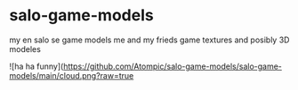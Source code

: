 # salo-game-models
my en salo se game models
me and my frieds game textures and posibly 3D modeles

![ha ha funny](https://github.com/Atompic/salo-game-models/salo-game-models/main/cloud.png?raw=true
